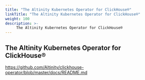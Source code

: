 ```yaml
---
title: "The Altinity Kubernetes Operator for ClickHouse®"
linkTitle: "The Altinity Kubernetes Operator for ClickHouse®"
weight: 100
description: >-
     The Altinity Kubernetes Operator for ClickHouse®
---
```


## The Altinity Kubernetes Operator for ClickHouse®

https://github.com/Altinity/clickhouse-operator/blob/master/docs/README.md
